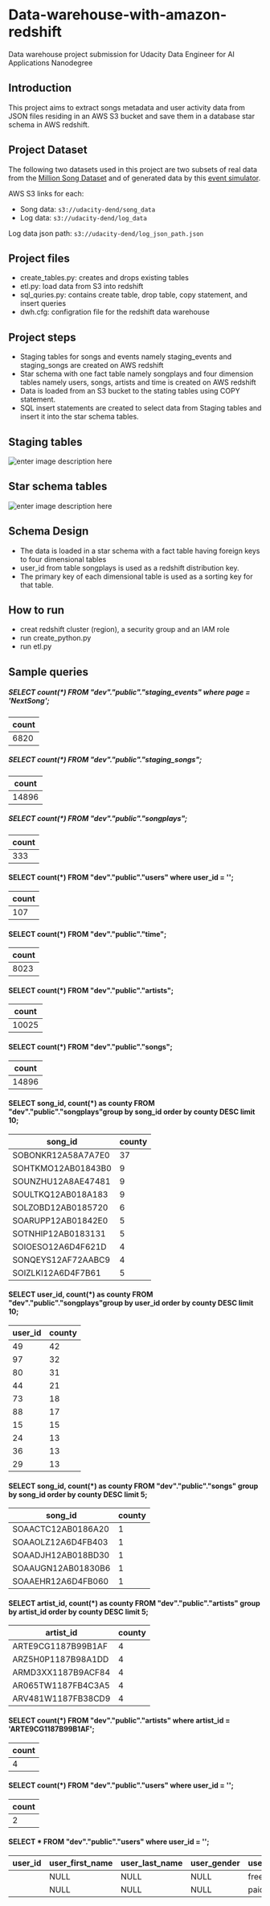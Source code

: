 # Data-warehouse-with-amazon-redshift

Data warehouse project submission for Udacity Data Engineer for AI Applications Nanodegree

## Introduction
This project aims to extract songs metadata and user activity data from JSON  files residing in an AWS S3 bucket and save them in a database star schema in AWS redshift. 

## Project Dataset
The following two datasets used in this project are two subsets of real data from the [Million Song Dataset](http://millionsongdataset.com/) and of generated data by this [event simulator](https://github.com/Interana/eventsim).

AWS S3 links for each:
-   Song data: `s3://udacity-dend/song_data`
-   Log data: `s3://udacity-dend/log_data`

Log data json path: `s3://udacity-dend/log_json_path.json`

## Project files
- create_tables.py: creates and drops existing tables
- etl.py: load data from S3 into redshift
- sql_quries.py: contains create table, drop table, copy statement, and insert queries
- dwh.cfg: configration file for the redshift data warehouse

## Project steps
- Staging tables for songs and events namely staging_events and staging_songs are created on AWS redshift
- Star schema with one fact table namely songplays and four dimension tables namely users, songs, artists and time is created on AWS redshift
- Data is loaded from an S3 bucket to the stating tables using COPY statement.
- SQL insert statements are created to select data from Staging tables and insert it into the star schema tables.

## Staging tables

![enter image description here](https://github.com/BaZom/Data-warehouse-with-AWS-S3-and-Redshift/blob/4361dc1f49353701d142e70bcecdf2d2b8fe0633/staging_tables.png)

## Star schema tables
![enter image description here](https://github.com/BaZom/Data-warehouse-with-AWS-S3-and-Redshift/blob/848476c6f991f098374eba1e0247dcb8d3350468/star_schema.png)

## Schema Design
- The data is loaded in a star schema with a fact table having foreign keys to four dimensional tables
- user_id from table songplays is used as a redshift distribution key.
- The primary key of each dimensional table is used as a sorting key for that table.

## How to run
- creat redshift cluster (region), a security group and an IAM role 
- run create_python.py
- run etl.py

## Sample queries
#####  SELECT count(*) FROM "dev"."public"."staging_events" where page = 'NextSong';
| count |
|-------|
|6820  |

##### SELECT count(*) FROM "dev"."public"."staging_songs";
| count |
|-------|
|14896|

##### SELECT count(*) FROM "dev"."public"."songplays";
 | count |
|-------|
|333|

#### SELECT count(*) FROM "dev"."public"."users" where user_id = '';
 | count  |
|-------|
|107 |

#### SELECT count(*) FROM "dev"."public"."time";
 | count  |
|-------|
|8023 |

#### SELECT count(*) FROM "dev"."public"."artists";
 | count  |
|-------|
|10025 |

#### SELECT count(*) FROM "dev"."public"."songs";
 | count  |
|-------|
|14896 |

#### SELECT song_id, count(*) as county FROM "dev"."public"."songplays"group by song_id order by county DESC limit 10;
 | song_id| county|
|--------|-|
|SOBONKR12A58A7A7E0	|37	|
|SOHTKMO12AB01843B0	|9|
|SOUNZHU12A8AE47481	|9|
|SOULTKQ12AB018A183	|9|
|SOLZOBD12AB0185720	|6|
|SOARUPP12AB01842E0	|5|
|SOTNHIP12AB0183131	|5|
|SOIOESO12A6D4F621D	|4|
|SONQEYS12AF72AABC9	|4|
|SOIZLKI12A6D4F7B61	|5|

#### SELECT user_id, count(*) as county FROM "dev"."public"."songplays"group by user_id order by county DESC limit 10;
 |user_id| county|
|--------|-|
|49	|42	|
|97	|32	|
|80	|31	|
|44|21	|
|73	|18	|
|88|17|
|15|15|
|24|13|
|36|13|
|29|13|

#### SELECT song_id, count(*) as county  FROM "dev"."public"."songs" group by song_id order by county DESC limit 5;
 |song_id| county|
|--------|-|
|SOAACTC12AB0186A20	|1|	
|SOAAOLZ12A6D4FB403	|1|	
|SOAADJH12AB018BD30	|1|	
|SOAAUGN12AB01830B6	|1|	
|SOAAEHR12A6D4FB060	|1|	

#### SELECT artist_id, count(*) as county FROM "dev"."public"."artists" group by artist_id order by county DESC limit 5;
|artist_id| county|
|--------|-|
|ARTE9CG1187B99B1AF|	    4|	
|ARZ5H0P1187B98A1DD|	4	|
|ARMD3XX1187B9ACF84|	4|	
|AR065TW1187FB4C3A5|	4|	
|ARV481W1187FB38CD9|	4|	

#### SELECT count(*) FROM "dev"."public"."artists" where artist_id = 'ARTE9CG1187B99B1AF';
 | count  |
|-------|
|4 |

#### SELECT count(*) FROM "dev"."public"."users" where user_id = '';
 | count  |
|-------|
|2|

#### SELECT * FROM "dev"."public"."users" where user_id = '';
|user_id| user_first_name| user_last_name|user_gender|user_level|
|--------|--------------------|--------------------|---------------|-----------|
|	|NULL|	NULL|	NULL|	free|	
|	|NULL|	NULL|	NULL|	paid|	



